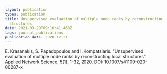```yaml
---
layout: publication
types: publication
title: Unsupervised evaluation of multiple node ranks by reconstructing local
  structures
date: 2021-03-29T09:10:41.463Z
tags: journal_publications
publication_date: 2020-12-31
---
```

E. Krasanakis, S. Papadopoulos and I. Kompatsiaris. “Unsupervised evaluation of multiple node ranks by reconstructing local structures”. Applied Network Science, 5(1), 1-32, 2020. DOI: 10.1007/s41109-020-00287-x
